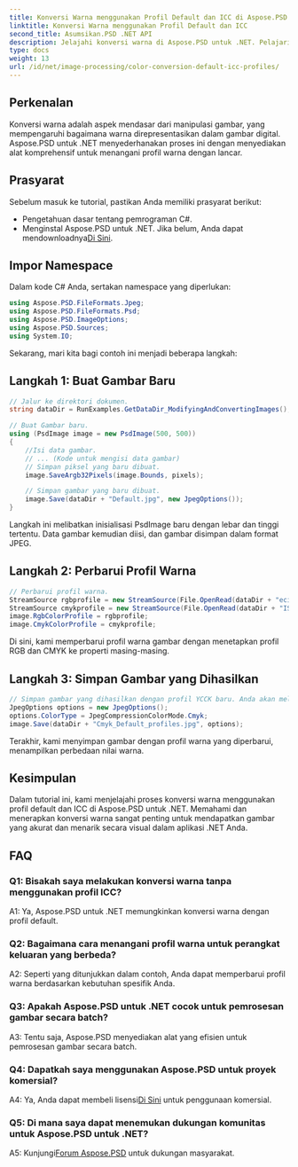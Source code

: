 ```yaml
---
title: Konversi Warna menggunakan Profil Default dan ICC di Aspose.PSD untuk .NET
linktitle: Konversi Warna menggunakan Profil Default dan ICC
second_title: Asumsikan.PSD .NET API
description: Jelajahi konversi warna di Aspose.PSD untuk .NET. Pelajari cara memperbarui profil warna, memastikan visual yang hidup dan akurat.
type: docs
weight: 13
url: /id/net/image-processing/color-conversion-default-icc-profiles/
---
```

## Perkenalan

Konversi warna adalah aspek mendasar dari manipulasi gambar, yang mempengaruhi bagaimana warna direpresentasikan dalam gambar digital. Aspose.PSD untuk .NET menyederhanakan proses ini dengan menyediakan alat komprehensif untuk menangani profil warna dengan lancar.

## Prasyarat

Sebelum masuk ke tutorial, pastikan Anda memiliki prasyarat berikut:

- Pengetahuan dasar tentang pemrograman C#.
-  Menginstal Aspose.PSD untuk .NET. Jika belum, Anda dapat mendownloadnya[Di Sini](https://releases.aspose.com/psd/net/).

## Impor Namespace

Dalam kode C# Anda, sertakan namespace yang diperlukan:

```csharp
using Aspose.PSD.FileFormats.Jpeg;
using Aspose.PSD.FileFormats.Psd;
using Aspose.PSD.ImageOptions;
using Aspose.PSD.Sources;
using System.IO;
```

Sekarang, mari kita bagi contoh ini menjadi beberapa langkah:

## Langkah 1: Buat Gambar Baru

```csharp
// Jalur ke direktori dokumen.
string dataDir = RunExamples.GetDataDir_ModifyingAndConvertingImages();

// Buat Gambar baru.
using (PsdImage image = new PsdImage(500, 500))
{
    //Isi data gambar.
    // ... (Kode untuk mengisi data gambar)
    // Simpan piksel yang baru dibuat.
    image.SaveArgb32Pixels(image.Bounds, pixels);

    // Simpan gambar yang baru dibuat.
    image.Save(dataDir + "Default.jpg", new JpegOptions());
}
```

Langkah ini melibatkan inisialisasi PsdImage baru dengan lebar dan tinggi tertentu. Data gambar kemudian diisi, dan gambar disimpan dalam format JPEG.

## Langkah 2: Perbarui Profil Warna

```csharp
// Perbarui profil warna.
StreamSource rgbprofile = new StreamSource(File.OpenRead(dataDir + "eciRGB_v2.icc"));
StreamSource cmykprofile = new StreamSource(File.OpenRead(dataDir + "ISOcoated_v2_FullGamut4.icc"));
image.RgbColorProfile = rgbprofile;
image.CmykColorProfile = cmykprofile;
```

Di sini, kami memperbarui profil warna gambar dengan menetapkan profil RGB dan CMYK ke properti masing-masing.

## Langkah 3: Simpan Gambar yang Dihasilkan

```csharp
// Simpan gambar yang dihasilkan dengan profil YCCK baru. Anda akan melihat perbedaan nilai warna jika membandingkan gambar.
JpegOptions options = new JpegOptions();
options.ColorType = JpegCompressionColorMode.Cmyk;
image.Save(dataDir + "Cmyk_Default_profiles.jpg", options);
```

Terakhir, kami menyimpan gambar dengan profil warna yang diperbarui, menampilkan perbedaan nilai warna.

## Kesimpulan

Dalam tutorial ini, kami menjelajahi proses konversi warna menggunakan profil default dan ICC di Aspose.PSD untuk .NET. Memahami dan menerapkan konversi warna sangat penting untuk mendapatkan gambar yang akurat dan menarik secara visual dalam aplikasi .NET Anda.

## FAQ

### Q1: Bisakah saya melakukan konversi warna tanpa menggunakan profil ICC?

A1: Ya, Aspose.PSD untuk .NET memungkinkan konversi warna dengan profil default.

### Q2: Bagaimana cara menangani profil warna untuk perangkat keluaran yang berbeda?

A2: Seperti yang ditunjukkan dalam contoh, Anda dapat memperbarui profil warna berdasarkan kebutuhan spesifik Anda.

### Q3: Apakah Aspose.PSD untuk .NET cocok untuk pemrosesan gambar secara batch?

A3: Tentu saja, Aspose.PSD menyediakan alat yang efisien untuk pemrosesan gambar secara batch.

### Q4: Dapatkah saya menggunakan Aspose.PSD untuk proyek komersial?

 A4: Ya, Anda dapat membeli lisensi[Di Sini](https://purchase.aspose.com/buy) untuk penggunaan komersial.

### Q5: Di mana saya dapat menemukan dukungan komunitas untuk Aspose.PSD untuk .NET?

 A5: Kunjungi[Forum Aspose.PSD](https://forum.aspose.com/c/psd/34) untuk dukungan masyarakat.